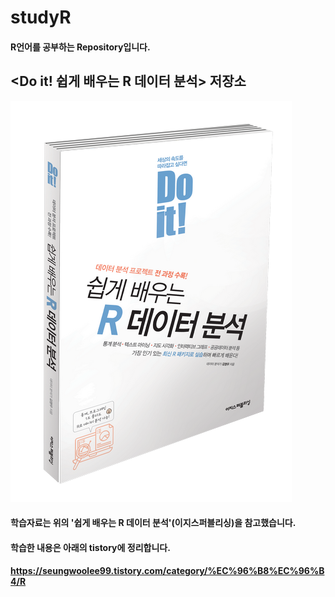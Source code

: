 # studyR

#### R언어를 공부하는 Repository입니다.

## <Do it! 쉽게 배우는 R 데이터 분석> 저장소
![](cover.png)

#### 학습자료는 위의 '쉽게 배우는 R 데이터 분석'(이지스퍼블리싱)을 참고했습니다.

#### 학습한 내용은 아래의 tistory에 정리합니다.

#### https://seungwoolee99.tistory.com/category/%EC%96%B8%EC%96%B4/R

